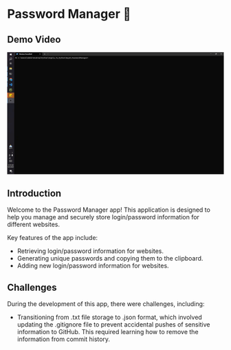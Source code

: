 # Password Manager 🔐

## Demo Video

<img src="https://github.com/JessieChiu1/Angela_Yu_Python/blob/main/Day29_PasswordManager/Password-manager-demo.gif" width="800px" alt="Password Manager Demo"/>

## Introduction

Welcome to the Password Manager app! This application is designed to help you manage and securely store login/password information for different websites.

Key features of the app include:

- Retrieving login/password information for websites.
- Generating unique passwords and copying them to the clipboard.
- Adding new login/password information for websites.

## Challenges

During the development of this app, there were challenges, including:

- Transitioning from .txt file storage to .json format, which involved updating the .gitignore file to prevent accidental pushes of sensitive information to GitHub. This required learning how to remove the information from commit history.

